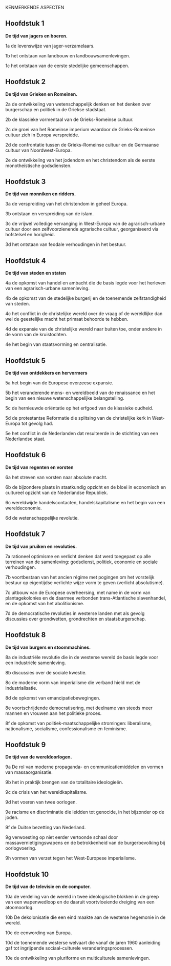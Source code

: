 KENMERKENDE ASPECTEN

## Hoofdstuk 1

**De tijd van jagers en boeren.**

1a
de levenswijze van jager-verzamelaars.

1b
het ontstaan van landbouw en landbouwsamenlevingen.

1c
het ontstaan van de eerste stedelijke gemeenschappen. 

## Hoofdstuk 2

**De tijd van Grieken en Romeinen.**

2a
de ontwikkeling van wetenschappelijk denken en het denken over burgerschap en politiek in de Griekse stadstaat. 

2b
de klassieke vormentaal van de Grieks-Romeinse cultuur.

2c
de groei van het Romeinse imperium waardoor de Grieks-Romeinse cultuur zich in Europa verspreidde. 

2d
de confrontatie tussen de Grieks-Romeinse cultuur en de Germaanse
cultuur van Noordwest-Europa.

2e
de ontwikkeling van het jodendom en het christendom als de eerste
monotheïstische godsdiensten. 

## Hoofdstuk 3

**De tijd van monniken en ridders.**

3a
de verspreiding van het christendom in geheel Europa.

3b
ontstaan en verspreiding van de islam.

3c
de vrijwel volledige vervanging in West-Europa van de agrarisch-urbane cultuur door een zelfvoorzienende agrarische cultuur, georganiseerd via hofstelsel en horigheid.

3d
het ontstaan van feodale verhoudingen in het bestuur.

## Hoofdstuk 4

**De tijd van steden en staten**

4a
de opkomst van handel en ambacht die de basis legde voor het herleven van een agrarisch-urbane samenleving.

4b
de opkomst van de stedelijke burgerij en de toenemende zelfstandigheid van steden.

4c
het conflict in de christelijke wereld over de vraag of de wereldlijke dan wel de geestelijke macht het primaat behoorde te hebben.

4d
de expansie van de christelijke wereld naar buiten toe, onder andere in de vorm van de kruistochten. 

4e
het begin van staatsvorming en centralisatie. 

## Hoofdstuk 5

**De tijd van ontdekkers en hervormers**

5a
het begin van de Europese overzeese expansie. 

5b
het veranderende mens- en wereldbeeld van de renaissance en het begin van een nieuwe wetenschappelijke belangstelling. 

5c
de hernieuwde oriëntatie op het erfgoed van de klassieke oudheid.


5d
de protestantse Reformatie die splitsing van de christelijke kerk in West-Europa tot gevolg had. 

5e
het conflict in de Nederlanden dat resulteerde in de stichting van een Nederlandse staat. 

## Hoofdstuk 6

**De tijd van regenten en vorsten**

6a
het streven van vorsten naar absolute macht.

6b
de bijzondere plaats in staatkundig opzicht en de bloei in economisch en cultureel opzicht van de Nederlandse Republiek. 

6c
wereldwijde handelscontacten, handelskapitalisme en het begin van een wereldeconomie. 

6d
de wetenschappelijke revolutie.

## Hoofdstuk 7

**De tijd van pruiken en revoluties.**

7a
rationeel optimisme en verlicht denken dat werd toegepast op alle terreinen van de samenleving: godsdienst, politiek, economie en sociale verhoudingen.

7b
voortbestaan van het ancien régime met pogingen om het vorstelijk bestuur op eigentijdse verlichte wijze vorm te geven (verlicht absolutisme). 

7c
uitbouw van de Europese overheersing, met name in de vorm van plantagekolonies en de daarmee verbonden trans-Atlantische slavenhandel, en de opkomst van het abolitionisme. 

7d
de democratische revoluties in westerse landen met als gevolg discussies over grondwetten, grondrechten en staatsburgerschap.


## Hoofdstuk 8

**De tijd van burgers en stoommachines.**

8a
de industriële revolutie die in de westerse wereld de basis legde voor een industriële samenleving. 

8b
discussies over de sociale kwestie. 

8c
de moderne vorm van imperialisme die verband hield met de industrialisatie. 

8d
de opkomst van emancipatiebewegingen.

8e
voortschrijdende democratisering, met deelname van steeds meer mannen en vrouwen aan het politieke proces. 

8f
de opkomst van politiek-maatschappelijke stromingen: liberalisme, nationalisme, socialisme, confessionalisme en feminisme. 

## Hoofdstuk 9

**De tijd van de wereldoorlogen.**

9a 
De rol van moderne propaganda- en communicatiemiddelen en vormen van massaorganisatie. 

9b
het in praktijk brengen van de totalitaire ideologieën. 

9c
de crisis van het wereldkapitalisme.

9d
het voeren van twee oorlogen. 

9e
racisme en discriminatie die leidden tot genocide, in het bijzonder op de joden. 

9f
de Duitse bezetting van Nederland. 

9g
verwoesting op niet eerder vertoonde schaal door massavernietigingswapens en de betrokkenheid van de burgerbevolking bij oorlogvoering. 

9h
vormen van verzet tegen het West-Europese imperialisme. 

## Hoofdstuk 10

**De tijd van de televisie en de computer.**

10a
de verdeling van de wereld in twee ideologische blokken in de greep
van een wapenwedloop en de daaruit voortvloeiende dreiging van een
atoomoorlog.

10b
De dekolonisatie die een eind maakte aan de westerse hegemonie in de wereld. 

10c
de eenwording van Europa. 

10d
de toenemende westerse welvaart die vanaf de jaren 1960 aanleiding
gaf tot ingrijpende sociaal-culturele veranderingsprocessen. 

10e
de ontwikkeling van pluriforme en multiculturele samenlevingen.

